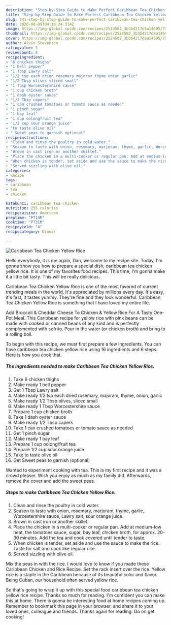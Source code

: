 ```yaml
---
description: "Step-by-Step Guide to Make Perfect Caribbean Tea Chicken Yellow Rice"
title: "Step-by-Step Guide to Make Perfect Caribbean Tea Chicken Yellow Rice"
slug: 341-step-by-step-guide-to-make-perfect-caribbean-tea-chicken-yellow-rice
date: 2020-08-09T04:18:24.314Z
image: https://img-global.cpcdn.com/recipes/2524502_3b3b4217d9a14695/751x532cq70/caribbean-tea-chicken-yellow-rice-recipe-main-photo.jpg
thumbnail: https://img-global.cpcdn.com/recipes/2524502_3b3b4217d9a14695/751x532cq70/caribbean-tea-chicken-yellow-rice-recipe-main-photo.jpg
cover: https://img-global.cpcdn.com/recipes/2524502_3b3b4217d9a14695/751x532cq70/caribbean-tea-chicken-yellow-rice-recipe-main-photo.jpg
author: Alvin Stevenson
ratingvalue: 5
reviewcount: 8
recipeingredient:
- "6 chicken thighs"
- "1 bell pepper"
- "1 Tbsp Lawry salt"
- "1/2 tsp each dried rosemary majoram thyme onion garlic"
- "1/2 Tbsp olives sliced small"
- "1 Tbsp Worcestershire sauce"
- "1 cup chicken broth"
- "1 dash oyster sauce"
- "1/2 Tbsp capers"
- "1 can crushed tomatoes or tomato sauce as needed"
- "1 pinch sugar"
- "1 bay leaf"
- "1 cup oolongfruit tea"
- "1/2 cup sour orange juice"
- "to taste olive oil"
- " Sweet peas to garnish optional"
recipeinstructions:
- "Clean and rinse the poultry in cold water."
- "Season to taste with onion, rosemary, marjoram, thyme, garlic, Worcestershire sauce, Lawry salt, sour orange juice."
- "Brown in cast iron or another skillet."
- "Place the chicken in a multi-cooker or regular pan. Add at medium-low heat, the tomatoes sauce, sugar, bay leaf, chicken broth, for approx. 20-30 minutes. Add the tea and cook covered until tender to taste."
- "When chicken is tender, set aside and use the sauce to make the rice. Taste for salt and cook like regular rice."
- "Served sizzling with olive oil."
categories:
- Recipe
tags:
- caribbean
- tea
- chicken

katakunci: caribbean tea chicken 
nutrition: 255 calories
recipecuisine: American
preptime: "PT14M"
cooktime: "PT31M"
recipeyield: "4"
recipecategory: Dinner

---
```



![Caribbean Tea Chicken Yellow Rice](https://img-global.cpcdn.com/recipes/2524502_3b3b4217d9a14695/751x532cq70/caribbean-tea-chicken-yellow-rice-recipe-main-photo.jpg)

Hello everybody, it is me again, Dan, welcome to my recipe site. Today, I'm gonna show you how to prepare a special dish, caribbean tea chicken yellow rice. It is one of my favorites food recipes. This time, I'm gonna make it a little bit tasty. This will be really delicious.

Caribbean Tea Chicken Yellow Rice is one of the most favored of current trending meals in the world. It's appreciated by millions every day. It's easy, it's fast, it tastes yummy. They're fine and they look wonderful. Caribbean Tea Chicken Yellow Rice is something that I have loved my entire life.

Add Broccoli &amp; Cheddar Cheese To Chicken &amp; Yellow Rice For A Tasty One-Pot Meal. This Caribbean recipe for yellow rice with pink beans can be made with cooked or canned beans of any kind and is perfectly complemented with sofrito. Pour in the water (or chicken broth) and bring to a rolling boil.


To begin with this recipe, we must first prepare a few ingredients. You can have caribbean tea chicken yellow rice using 16 ingredients and 6 steps. Here is how you cook that.

<!--inarticleads1-->

##### The ingredients needed to make Caribbean Tea Chicken Yellow Rice:

1. Take 6 chicken thighs
1. Make ready 1 bell pepper
1. Get 1 Tbsp Lawry salt
1. Make ready 1/2 tsp each dried rosemary, majoram, thyme, onion, garlic
1. Make ready 1/2 Tbsp olives, sliced small
1. Make ready 1 Tbsp Worcestershire sauce
1. Prepare 1 cup chicken broth
1. Take 1 dash oyster sauce
1. Make ready 1/2 Tbsp capers
1. Take 1 can crushed tomatoes or tomato sauce as needed
1. Get 1 pinch sugar
1. Make ready 1 bay leaf
1. Prepare 1 cup oolong/fruit tea
1. Prepare 1/2 cup sour orange juice
1. Take to taste olive oil
1. Get  Sweet peas to garnish (optional)


Wanted to experiment cooking with tea. This is my first recipe and it was a crowd pleaser. Wish you enjoy as much as my family did. Afterwards, remove the cover and add the sweet peas. 

<!--inarticleads2-->

##### Steps to make Caribbean Tea Chicken Yellow Rice:

1. Clean and rinse the poultry in cold water.
1. Season to taste with onion, rosemary, marjoram, thyme, garlic, Worcestershire sauce, Lawry salt, sour orange juice.
1. Brown in cast iron or another skillet.
1. Place the chicken in a multi-cooker or regular pan. Add at medium-low heat, the tomatoes sauce, sugar, bay leaf, chicken broth, for approx. 20-30 minutes. Add the tea and cook covered until tender to taste.
1. When chicken is tender, set aside and use the sauce to make the rice. Taste for salt and cook like regular rice.
1. Served sizzling with olive oil.


Mix the peas in with the rice. I would love to know if you made these Caribbean Chicken and Rice Recipe. Set the rack insert over the rice. Yellow rice is a staple in the Caribbean because of its beautiful color and flavor. Being Cuban, our household often served yellow rice. 

So that's going to wrap it up with this special food caribbean tea chicken yellow rice recipe. Thanks so much for reading. I'm confident you can make this at home. There is gonna be interesting food at home recipes coming up. Remember to bookmark this page in your browser, and share it to your loved ones, colleague and friends. Thanks again for reading. Go on get cooking!
